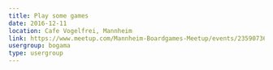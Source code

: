 ```yaml
---
title: Play some games
date: 2016-12-11
location: Cafe Vogelfrei, Mannheim
link: https://www.meetup.com/Mannheim-Boardgames-Meetup/events/235907368/
usergroup: bogama
type: usergroup
---
```

